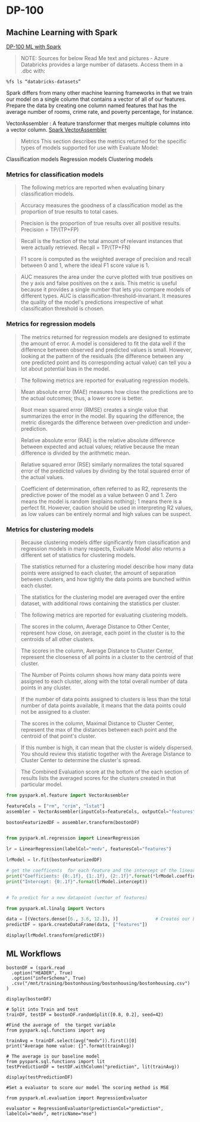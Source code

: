 # DP-100
## Machine Learning with Spark

[DP-100 ML with Spark](https://docs.microsoft.com/en-us/learn/modules/perform-machine-learning-with-azure-databricks/2-understand)

>NOTE: Sources for below Read Me text and pictures
       - Azure Databricks provides a large number of datasets. Access them in a .dbc with:

```%fs ls “databricks-datasets”    ```

Spark differs from many other machine learning frameworks in that we train our model on a single column that contains a vector of all of our features. Prepare the data by creating one column named features that has the average number of rooms, crime rate, and poverty percentage, for instance.

VectorAssembler : A feature transformer that merges multiple columns into a vector column.
[Spark VectorAssembler](https://spark.apache.org/docs/3.1.1/api/python/reference/api/pyspark.ml.feature.VectorAssembler.html)

> Metrics
This section describes the metrics returned for the specific types of models supported for use with Evaluate Model:

Classification models
Regression models
Clustering models

### Metrics for classification models

>The following metrics are reported when evaluating binary classification models.

>Accuracy measures the goodness of a classification model as the proportion of true results to total cases.

>Precision is the proportion of true results over all positive results. Precision = TP/(TP+FP)

>Recall is the fraction of the total amount of relevant instances that were actually retrieved. Recall = TP/(TP+FN)

>F1 score is computed as the weighted average of precision and recall between 0 and 1, where the ideal F1 score value is 1.

>AUC measures the area under the curve plotted with true positives on the y axis and false positives on the x axis. This metric is useful because it provides a single number that lets you compare models of different types. AUC is classification-threshold-invariant. It measures the quality of the model's predictions irrespective of what classification threshold is chosen.

### Metrics for regression models
>The metrics returned for regression models are designed to estimate the amount of error. A model is considered to fit the data well if the difference between observed and predicted values is small. However, looking at the pattern of the residuals (the difference between any one predicted point and its corresponding actual value) can tell you a lot about potential bias in the model.

>The following metrics are reported for evaluating regression models.

>Mean absolute error (MAE) measures how close the predictions are to the actual outcomes; thus, a lower score is better.

>Root mean squared error (RMSE) creates a single value that summarizes the error in the model. By squaring the difference, the metric disregards the difference between over-prediction and under-prediction.

>Relative absolute error (RAE) is the relative absolute difference between expected and actual values; relative because the mean difference is divided by the arithmetic mean.

>Relative squared error (RSE) similarly normalizes the total squared error of the predicted values by dividing by the total squared error of the actual values.

>Coefficient of determination, often referred to as R2, represents the predictive power of the model as a value between 0 and 1. Zero means the model is random (explains nothing); 1 means there is a perfect fit. However, caution should be used in interpreting R2 values, as low values can be entirely normal and high values can be suspect.

### Metrics for clustering models
>Because clustering models differ significantly from classification and regression models in many respects, Evaluate Model also returns a different set of statistics for clustering models.

>The statistics returned for a clustering model describe how many data points were assigned to each cluster, the amount of separation between clusters, and how tightly the data points are bunched within each cluster.

>The statistics for the clustering model are averaged over the entire dataset, with additional rows containing the statistics per cluster.

>The following metrics are reported for evaluating clustering models.

>The scores in the column, Average Distance to Other Center, represent how close, on average, each point in the cluster is to the centroids of all other clusters.

>The scores in the column, Average Distance to Cluster Center, represent the closeness of all points in a cluster to the centroid of that cluster.

>The Number of Points column shows how many data points were assigned to each cluster, along with the total overall number of data points in any cluster.

>If the number of data points assigned to clusters is less than the total number of data points available, it means that the data points could not be assigned to a cluster.

>The scores in the column, Maximal Distance to Cluster Center, represent the max of the distances between each point and the centroid of that point's cluster.

>If this number is high, it can mean that the cluster is widely dispersed. You should review this statistic together with the Average Distance to Cluster Center to determine the cluster's spread.

>The Combined Evaluation score at the bottom of the each section of results lists the averaged scores for the clusters created in that particular model.
>




```python
from pyspark.ml.feature import VectorAssembler

featureCols = ["rm", "crim", "lstat"]
assembler = VectorAssembler(inputCols=featureCols, outputCol="features")

bostonFeaturizedDF = assembler.transform(bostonDF)


from pyspark.ml.regression import LinearRegression

lr = LinearRegression(labelCol="medv", featuresCol="features")

lrModel = lr.fit(bostonFeaturizedDF)

# get the coefficents  for each feature and the intercept of the linear model created
print("Coefficients: {0:.1f}, {1:.1f}, {2:.1f}".format(*lrModel.coefficients))
print("Intercept: {0:.1f}".format(lrModel.intercept))


# To predict for a new datapoint (vector of features)

from pyspark.ml.linalg import Vectors

data = [(Vectors.dense([6., 3.6, 12.]), )]              # Creates our hypothetical data point
predictDF = spark.createDataFrame(data, ["features"])

display(lrModel.transform(predictDF))
```

## ML Workflows

```
bostonDF = (spark.read
  .option("HEADER", True)
  .option("inferSchema", True)
  .csv("/mnt/training/bostonhousing/bostonhousing/bostonhousing.csv")
)

display(bostonDF)

# Split into Train and test
trainDF, testDF = bostonDF.randomSplit([0.8, 0.2], seed=42)

#Find the average of  the target variable
from pyspark.sql.functions import avg

trainAvg = trainDF.select(avg("medv")).first()[0]
print("Average home value: {}".format(trainAvg))

# The average is our baseline model
from pyspark.sql.functions import lit
testPredictionDF = testDF.withColumn("prediction", lit(trainAvg))

display(testPredictionDF)

#Set a evaluator to score our model The scoring method is MSE

from pyspark.ml.evaluation import RegressionEvaluator

evaluator = RegressionEvaluator(predictionCol="prediction", 
labelCol="medv", metricName="mse")










